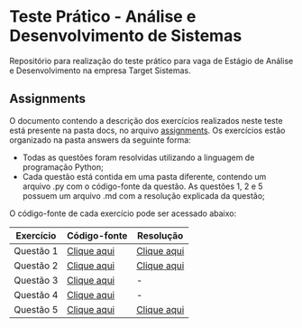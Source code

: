 # Teste Prático - Análise e Desenvolvimento de Sistemas

Repositório para realização do teste prático para vaga de Estágio de Análise e Desenvolvimento na empresa Target Sistemas.

## Assignments

O documento contendo a descrição dos exercícios realizados neste teste está presente na pasta docs, no arquivo [assignments](docs/assignments.md). Os exercícios estão organizado na pasta answers da seguinte forma:

* Todas as questões foram resolvidas utilizando a linguagem de programação Python;
* Cada questão está contida em uma pasta diferente, contendo um arquivo .py com o código-fonte da questão. As questões 1, 2 e 5 possuem um arquivo .md com a resolução explicada da questão;

O código-fonte de cada exercício pode ser acessado abaixo:

Exercício |                   Código-fonte                        |                         Resolução
----------|-------------------------------------------------------|------------------------------------------------------
Questão 1 | [Clique aqui](/answers/assignment%201/assignment1.py) | [Clique aqui](/answers/assignment%201/assignment1.md)
Questão 2 | [Clique aqui](/answers/assignment%202/assignment2.py) | [Clique aqui](/answers/assignment%202/assignment2.md)
Questão 3 | [Clique aqui](/answers/assignment%203/assignment3.py) | -
Questão 4 | [Clique aqui](/answers/assignment%204/assignment4.py) | -
Questão 5 | [Clique aqui](/answers/assignment%205/assignment5.py) | [Clique aqui](/answers/assignment%205/assignment5.md)